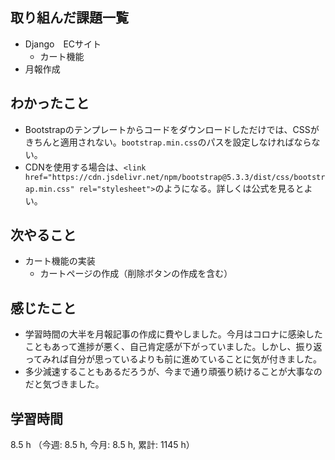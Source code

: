 ## 取り組んだ課題一覧
- Django　ECサイト
    - カート機能
- 月報作成

## わかったこと
- Bootstrapのテンプレートからコードをダウンロードしただけでは、CSSがきちんと適用されない。`bootstrap.min.css`のパスを設定しなければならない。
- CDNを使用する場合は、`<link href="https://cdn.jsdelivr.net/npm/bootstrap@5.3.3/dist/css/bootstrap.min.css" rel="stylesheet">`のようになる。詳しくは公式を見るとよい。    

## 次やること
- カート機能の実装
    - カートページの作成（削除ボタンの作成を含む）

## 感じたこと
- 学習時間の大半を月報記事の作成に費やしました。今月はコロナに感染したこともあって進捗が悪く、自己肯定感が下がっていました。しかし、振り返ってみれば自分が思っているよりも前に進めていることに気が付きました。
- 多少減速することもあるだろうが、今まで通り頑張り続けることが大事なのだと気づきました。

## 学習時間
8.5 h （今週: 8.5 h, 今月: 8.5 h, 累計: 1145 h）